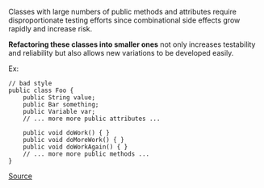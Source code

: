 Classes with large numbers of public methods and attributes require disproportionate testing efforts since combinational side effects grow rapidly and increase risk.

**Refactoring these classes into smaller ones** not only increases testability and reliability but also allows new variations to be developed easily.

Ex:

```
// bad style
public class Foo {
	public String value;
	public Bar something;
	public Variable var;
	// ... more more public attributes ...

	public void doWork() { }
	public void doMoreWork() { }
	public void doWorkAgain() { }
	// ... more more public methods ...
}
```

[Source](http://pmd.sourceforge.net/pmd-5.3.2/pmd-java/rules/java/codesize.html#ExcessivePublicCount)
